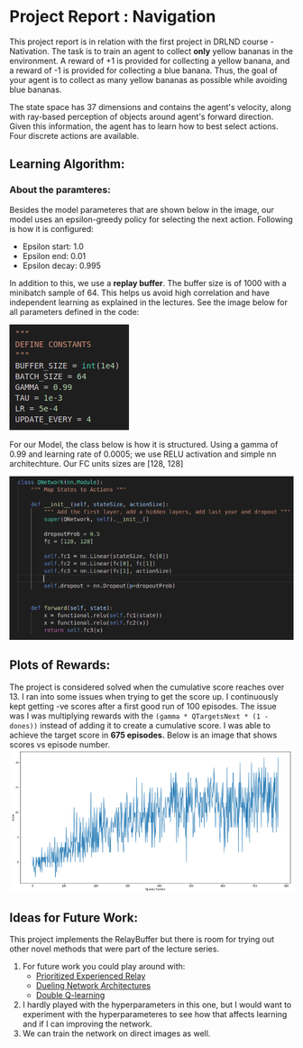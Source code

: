 [//]: # (Image References)

[image1]: ./ReportImages/model.png "Model"
[image2]: ./ReportImages/Parameters.png "Agent Parameters"
[image3]: ./ReportImages/ScoresResults.png "Scores Results"

# Project Report : Navigation
This project report is in relation with the first project in DRLND course - Nativation. The task is to train an agent to collect **only** yellow bananas in the environment. A reward of +1 is provided for collecting a yellow banana, and a reward of -1 is provided for collecting a blue banana. Thus, the goal of your agent is to collect as many yellow bananas as possible while avoiding blue bananas.

The state space has 37 dimensions and contains the agent's velocity, along with ray-based perception of objects around agent's forward direction. Given this information, the agent has to learn how to best select actions. Four discrete actions are available.

## Learning Algorithm:

### About the paramteres:

Besides the model parameteres that are shown below in the image, our model uses an epsilon-greedy policy for selecting the next action. Following is how it is configured:
 - Epsilon start: 1.0
 - Epsilon end: 0.01
 - Epsilon decay: 0.995

In addition to this, we use a **replay buffer**. The buffer size is of 1000 with a minibatch sample of 64. This helps us avoid high correlation and have independent learning as explained in the lectures.
See the image below for all parameters defined in the code:

![Agent Parameters][image2]

For our Model, the class below is how it is structured.
Using a gamma of 0.99 and learning rate of 0.0005; we use RELU activation and simple nn architechture. Our FC units sizes are [128, 128]

![DQN Model][image1]

## Plots of Rewards:
The project is considered solved when the cumulative score reaches over 13. I ran into some issues when trying to get the score up. I continuously kept getting -ve scores after a first good run of 100 episodes. The issue was I was multiplying rewards with the `(gamma * QTargetsNext * (1 - dones))` instead of adding it to create a cumulative score.
I was able to achieve the target score in **675 episodes.** Below is an image that shows scores vs episode number.
![Scores Result][image3]

## Ideas for Future Work:
This project implements the RelayBuffer but there is room for trying out other novel methods that were part of the lecture series. 
1. For future work you could play around with:
    - [Prioritized Experienced Relay](https://arxiv.org/abs/1511.05952)
    - [Dueling Network Architectures](https://arxiv.org/abs/1511.06581)
    - [Double Q-learning](https://arxiv.org/abs/1509.06461)
2. I hardly played with the hyperparameters in this one, but I would want to experiment with the hyperparameteres to see how that affects learning and if I can improving the network.
3. We can train the network on direct images as well.